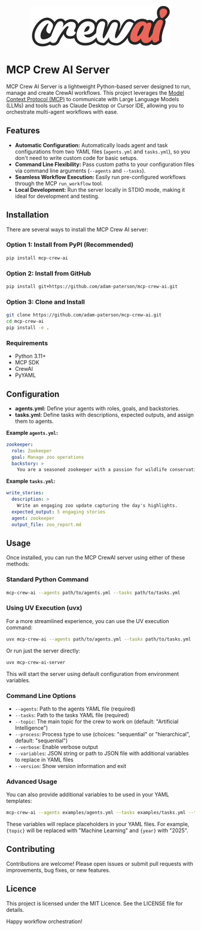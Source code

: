 <div align="center">
  <img src="https://github.com/crewAIInc/crewAI/blob/main/docs/crewai_logo.png" alt="CrewAI Logo" />
</div>

# MCP Crew AI Server

MCP Crew AI Server is a lightweight Python-based server designed to run, manage and create CrewAI workflows. This project leverages the [Model Context Protocol (MCP)](https://modelcontextprotocol.io/introduction) to communicate with Large Language Models (LLMs) and tools such as Claude Desktop or Cursor IDE, allowing you to orchestrate multi-agent workflows with ease.

## Features

- **Automatic Configuration:** Automatically loads agent and task configurations from two YAML files (`agents.yml` and `tasks.yml`), so you don't need to write custom code for basic setups.
- **Command Line Flexibility:** Pass custom paths to your configuration files via command line arguments (`--agents` and `--tasks`).
- **Seamless Workflow Execution:** Easily run pre-configured workflows through the MCP `run_workflow` tool.
- **Local Development:** Run the server locally in STDIO mode, making it ideal for development and testing.

## Installation

There are several ways to install the MCP Crew AI server:

### Option 1: Install from PyPI (Recommended)

```bash
pip install mcp-crew-ai
```

### Option 2: Install from GitHub

```bash
pip install git+https://github.com/adam-paterson/mcp-crew-ai.git
```

### Option 3: Clone and Install

```bash
git clone https://github.com/adam-paterson/mcp-crew-ai.git
cd mcp-crew-ai
pip install -e .
```

### Requirements

- Python 3.11+
- MCP SDK
- CrewAI
- PyYAML

## Configuration

- **agents.yml:** Define your agents with roles, goals, and backstories.
- **tasks.yml:** Define tasks with descriptions, expected outputs, and assign them to agents.

**Example `agents.yml`:**

```yaml
zookeeper:
  role: Zookeeper
  goal: Manage zoo operations
  backstory: >
    You are a seasoned zookeeper with a passion for wildlife conservation...
```

**Example `tasks.yml`:**

```yaml
write_stories:
  description: >
    Write an engaging zoo update capturing the day's highlights.
  expected_output: 5 engaging stories
  agent: zookeeper
  output_file: zoo_report.md
```

## Usage

Once installed, you can run the MCP CrewAI server using either of these methods:

### Standard Python Command

```bash
mcp-crew-ai --agents path/to/agents.yml --tasks path/to/tasks.yml
```

### Using UV Execution (uvx)

For a more streamlined experience, you can use the UV execution command:

```bash
uvx mcp-crew-ai --agents path/to/agents.yml --tasks path/to/tasks.yml
```

Or run just the server directly:

```bash
uvx mcp-crew-ai-server
```

This will start the server using default configuration from environment variables.

### Command Line Options

- `--agents`: Path to the agents YAML file (required)
- `--tasks`: Path to the tasks YAML file (required)
- `--topic`: The main topic for the crew to work on (default: "Artificial Intelligence")
- `--process`: Process type to use (choices: "sequential" or "hierarchical", default: "sequential")
- `--verbose`: Enable verbose output
- `--variables`: JSON string or path to JSON file with additional variables to replace in YAML files
- `--version`: Show version information and exit

### Advanced Usage

You can also provide additional variables to be used in your YAML templates:

```bash
mcp-crew-ai --agents examples/agents.yml --tasks examples/tasks.yml --topic "Machine Learning" --variables '{"year": 2025, "focus": "deep learning"}'
```

These variables will replace placeholders in your YAML files. For example, `{topic}` will be replaced with "Machine Learning" and `{year}` with "2025".

## Contributing

Contributions are welcome! Please open issues or submit pull requests with improvements, bug fixes, or new features.

## Licence

This project is licensed under the MIT Licence. See the LICENSE file for details.

Happy workflow orchestration!
